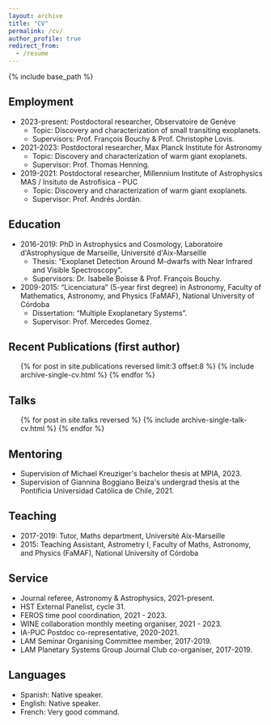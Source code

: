 ```yaml
---
layout: archive
title: "CV"
permalink: /cv/
author_profile: true
redirect_from:
  - /resume
---
```


{% include base_path %}


Employment
---------------
* 2023-present: Postdoctoral researcher, Observatoire de Genève
  * Topic: Discovery and characterization of small transiting exoplanets.
  * Supervisors: Prof. François Bouchy & Prof. Christophe Lovis.
* 2021-2023: Postdoctoral researcher, Max Planck Institute for Astronomy
  * Topic: Discovery and characterization of warm giant exoplanets.
  * Supervisor: Prof. Thomas Henning.
* 2019-2021: Postdoctoral researcher, Millennium Institute of Astrophysics MAS / Insituto de Astrofísica - PUC
  * Topic: Discovery and characterization of warm giant exoplanets.
  * Supervisor: Prof. Andrés Jordán.

Education
---------------
* 2016-2019: PhD in Astrophysics and Cosmology, Laboratoire d'Astrophysique de Marseille, Université d'Aix-Marseille
  * Thesis: “Exoplanet Detection Around M-dwarfs with Near Infrared and Visible Spectroscopy".
  * Supervisors: Dr. Isabelle Boisse & Prof. François Bouchy.
* 2009-2015: “Licenciatura” (5-year first degree) in Astronomy, Faculty of Mathematics, Astronomy, and Physics (FaMAF), National University of Córdoba
  * Dissertation: “Multiple Exoplanetary Systems”.
  * Supervisor: Prof. Mercedes Gomez.
  

Recent Publications (first author)
---------------
  <ul>{% for post in site.publications reversed limit:3 offset:8 %}
    {% include archive-single-cv.html %}
  {% endfor %}</ul>

Talks
---------------
  <ul>{% for post in site.talks reversed %}
    {% include archive-single-talk-cv.html %}
  {% endfor %}</ul>

  
Mentoring
---------------
* Supervision of Michael Kreuziger's bachelor thesis at MPIA, 2023.
* Supervision of Giannina Boggiano Beiza's undergrad thesis at the Pontificia Universidad Católica de Chile, 2021.

Teaching
---------------
* 2017-2019: Tutor, Maths department, Université Aix-Marseille
* 2015: Teaching Assistant, Astrometry I, Faculty of Maths, Astronomy, and Physics (FaMAF), National University of Córdoba

  
Service 
---------------
* Journal referee, Astronomy & Astrophysics, 2021-present.
* HST External Panelist, cycle 31.
* FEROS time pool coordination, 2021 - 2023.
* WINE collaboration monthly meeting organiser, 2021 - 2023.
* IA-PUC Postdoc co-representative, 2020-2021.
* LAM Seminar Organising Committee member, 2017-2019.
* LAM Planetary Systems Group Journal Club co-organiser, 2017-2019.

Languages
---------------
* Spanish: Native speaker.
* English: Native speaker.
* French: Very good command.